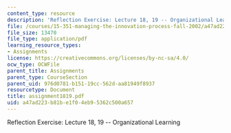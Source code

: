 ```yaml
---
content_type: resource
description: 'Reflection Exercise: Lecture 18, 19 -- Organizational Learning'
file: /courses/15-351-managing-the-innovation-process-fall-2002/a47ad223b81be1f04eb95362c500a657_assignment1819.pdf
file_size: 13470
file_type: application/pdf
learning_resource_types:
- Assignments
license: https://creativecommons.org/licenses/by-nc-sa/4.0/
ocw_type: OCWFile
parent_title: Assignments
parent_type: CourseSection
parent_uid: 976d0781-b151-19cc-562d-aa81949f8937
resourcetype: Document
title: assignment1819.pdf
uid: a47ad223-b81b-e1f0-4eb9-5362c500a657
---
```

Reflection Exercise: Lecture 18, 19 -- Organizational Learning